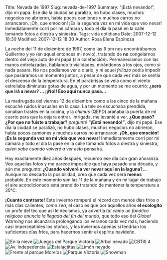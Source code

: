 Title: Nevada de 1997
Slug: nevada-de-1997
Summary: “¡Está nevando!”, dijo mi papá. Ese día la ciudad se paralizó, no hubo clases, muchos negocios no abrieron, había pocos camiones y muchos carros no arrancaron. ¡Oh, que emoción! ¡Es la segunda vez en mi vida que veo nevar! Inmediatamente corrí por mi cámara y todo el día la pasé en la calle tomando fotos a diestra y siniestra.
Tags: vida cotidiana
Date: 2007-12-12 18:30
Modified: 2007-12-12 18:30
Author: Rosa Elena Espinoza

La noche del 11 de diciembre de 1997, como las 9 pm nos encontrábamos Guillermo y yo (en aquel entonces mi novio), tratando de **no** congelarnos dentro del viejo auto de mi papá (sin calefacción). Permanecíamos con las manos entrelazadas, hablando trivialidades, mirándonos a los ojos, como si nada pasara. No nos podíamos ver a diario, y ni aquel _frillazo_ podía impedir que pasáramos un momento juntos, a pesar de que cada vez más se sentía el descenso de la temperatura. En el parabrisas se veía como el viento estrellaba diminutas gotas de agua, y por un momento se me ocurrió: **¿será que irá a nevar? ... ¡¡No!! Eso aquí nunca pasa...**

La madrugada del viernes 12 de diciembre como a las cinco de la mañana escuché ruidos inusuales en la casa. La tele se escuchaba prendida, sonaban trastes en la cocina, y la _chimus_ (QEPD) arañaba la puerta de mi cuarto para que la dejara entrar. Intrigada, me levanté a ver.  **¿Que pasó? ¿Por que no fuiste a trabajar?** _pregunté_ **“¡Está nevando!”**, dijo mi papá.  Ese día la ciudad se paralizó, no hubo clases, muchos negocios no abrieron, había pocos camiones y muchos carros no arrancaron. **¡Oh, que emoción! ¡Es la segunda vez en mi vida que veo nevar!** Inmediatamente corrí por mi cámara y todo el día la pasé en la calle tomando fotos a diestra y siniestra, _quien sabe cuando volveré a ver esto_ pensaba.

Hoy exactamente diez años después, recuerdo ese día con gran añoranza. Veo aquellas fotos y me parece imposible que haya pasado una década, y aún me pregunto: **¿Cuando volveré a ver nevar aquí en la laguna?...** Aunque no descarto la posibilidad, creo que cada vez será **menos** probable. En este momento son las 11 de la mañana y en mi lugar de trabajo el aire acondicionado está prendido tratando de mantener la temperatura a 25°C.

**¡Cuanto contraste!** Este invierno romperá el récord con menos días fríos o más días calientes, _como sea_, el caso es que por aquellos años **el ecologito** un profe del tec que así le decíamos, ya advertía _tal como un fanático religioso anuncia la llegada del fin del mundo_, que todo eso del _Global Warming_ nos alcanzaría prolongando los veranos cada vez más, haciendo casi imperceptibles los otoños, y los inviernos apenas si tendrían los suficientes días fríos, para hacernos sentir el espíritu navideño.

<img class="img-fluid" src="en-la-nieve.jpg" alt="En la nieve">

<img class="img-fluid" src="juegos-del-parque-victoria.jpg" alt="Juegos del Parque Victoria">

<img class="img-fluid" src="arbol-nevado.jpg" alt="Árbol nevado">

<img class="img-fluid" src="cbtis-4.jpg" alt="CBTiS 4">

<img class="img-fluid" src="av-independencia-1.jpg" alt="Av. Indepedencia">

<img class="img-fluid" src="estalactitas.jpg" alt="Estalactitas">

<img class="img-fluid" src="limon-nevado.jpg" alt="Limón nevado">

<img class="img-fluid" src="frente-al-parque-morelos-1.jpg" alt="Frente al parque Morelos">

<img class="img-fluid" src="parque-victoria.jpg" alt="Parque Victoria">

<img class="img-fluid" src="snowman.jpg" alt="Snowman">
